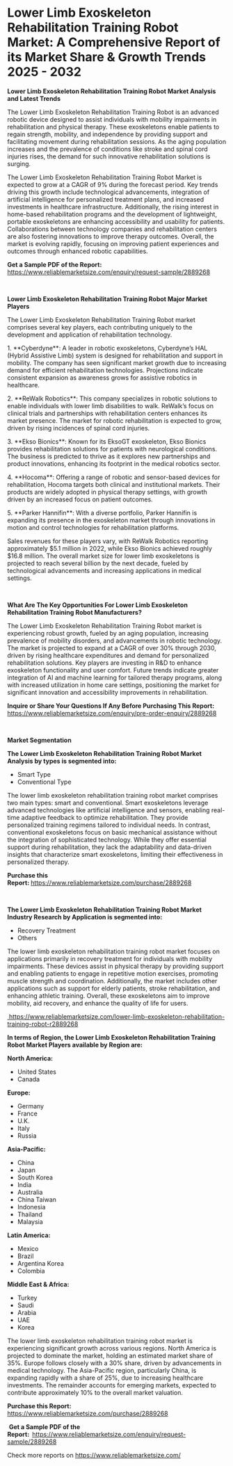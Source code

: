 <p><h1>Lower Limb Exoskeleton Rehabilitation Training Robot Market: A Comprehensive Report of its Market Share & Growth Trends 2025 - 2032</h1></p><p><strong>Lower Limb Exoskeleton Rehabilitation Training Robot Market Analysis and Latest Trends</strong></p>
<p><p>The Lower Limb Exoskeleton Rehabilitation Training Robot is an advanced robotic device designed to assist individuals with mobility impairments in rehabilitation and physical therapy. These exoskeletons enable patients to regain strength, mobility, and independence by providing support and facilitating movement during rehabilitation sessions. As the aging population increases and the prevalence of conditions like stroke and spinal cord injuries rises, the demand for such innovative rehabilitation solutions is surging.</p><p>The Lower Limb Exoskeleton Rehabilitation Training Robot Market is expected to grow at a CAGR of 9% during the forecast period. Key trends driving this growth include technological advancements, integration of artificial intelligence for personalized treatment plans, and increased investments in healthcare infrastructure. Additionally, the rising interest in home-based rehabilitation programs and the development of lightweight, portable exoskeletons are enhancing accessibility and usability for patients. Collaborations between technology companies and rehabilitation centers are also fostering innovations to improve therapy outcomes. Overall, the market is evolving rapidly, focusing on improving patient experiences and outcomes through enhanced robotic capabilities.</p></p>
<p><strong>Get a Sample PDF of the Report:&nbsp;</strong> <a href="https://www.reliablemarketsize.com/enquiry/request-sample/2889268?utm_campaign=3445&utm_medium=2&utm_source=Github&utm_content=ia&utm_term=14032025&utm_id=lower-limb-exoskeleton-rehabilitation-training-robot">https://www.reliablemarketsize.com/enquiry/request-sample/2889268</a></p>
<p>&nbsp;</p>
<p><strong>Lower Limb Exoskeleton Rehabilitation Training Robot Major Market Players</strong></p>
<p><p>The Lower Limb Exoskeleton Rehabilitation Training Robot market comprises several key players, each contributing uniquely to the development and application of rehabilitation technology. </p><p>1. **Cyberdyne**: A leader in robotic exoskeletons, Cyberdyne’s HAL (Hybrid Assistive Limb) system is designed for rehabilitation and support in mobility. The company has seen significant market growth due to increasing demand for efficient rehabilitation technologies. Projections indicate consistent expansion as awareness grows for assistive robotics in healthcare.</p><p>2. **ReWalk Robotics**: This company specializes in robotic solutions to enable individuals with lower limb disabilities to walk. ReWalk’s focus on clinical trials and partnerships with rehabilitation centers enhances its market presence. The market for robotic rehabilitation is expected to grow, driven by rising incidences of spinal cord injuries.</p><p>3. **Ekso Bionics**: Known for its EksoGT exoskeleton, Ekso Bionics provides rehabilitation solutions for patients with neurological conditions. The business is predicted to thrive as it explores new partnerships and product innovations, enhancing its footprint in the medical robotics sector.</p><p>4. **Hocoma**: Offering a range of robotic and sensor-based devices for rehabilitation, Hocoma targets both clinical and institutional markets. Their products are widely adopted in physical therapy settings, with growth driven by an increased focus on patient outcomes.</p><p>5. **Parker Hannifin**: With a diverse portfolio, Parker Hannifin is expanding its presence in the exoskeleton market through innovations in motion and control technologies for rehabilitation platforms.</p><p>Sales revenues for these players vary, with ReWalk Robotics reporting approximately $5.1 million in 2022, while Ekso Bionics achieved roughly $16.8 million. The overall market size for lower limb exoskeletons is projected to reach several billion by the next decade, fueled by technological advancements and increasing applications in medical settings.</p></p>
<p>&nbsp;</p>
<p><strong>What Are The Key Opportunities For Lower Limb Exoskeleton Rehabilitation Training Robot Manufacturers?</strong></p>
<p><p>The Lower Limb Exoskeleton Rehabilitation Training Robot market is experiencing robust growth, fueled by an aging population, increasing prevalence of mobility disorders, and advancements in robotic technology. The market is projected to expand at a CAGR of over 30% through 2030, driven by rising healthcare expenditures and demand for personalized rehabilitation solutions. Key players are investing in R&D to enhance exoskeleton functionality and user comfort. Future trends indicate greater integration of AI and machine learning for tailored therapy programs, along with increased utilization in home care settings, positioning the market for significant innovation and accessibility improvements in rehabilitation.</p></p>
<p><strong>Inquire or Share Your Questions If Any Before Purchasing This Report:</strong> <a href="https://www.reliablemarketsize.com/enquiry/pre-order-enquiry/2889268?utm_campaign=3445&utm_medium=2&utm_source=Github&utm_content=ia&utm_term=14032025&utm_id=lower-limb-exoskeleton-rehabilitation-training-robot">https://www.reliablemarketsize.com/enquiry/pre-order-enquiry/2889268</a></p>
<p>&nbsp;</p>
<p><strong>Market Segmentation</strong></p>
<p><strong>The Lower Limb Exoskeleton Rehabilitation Training Robot Market Analysis by types is segmented into:</strong></p>
<p><ul><li>Smart Type</li><li>Conventional Type</li></ul></p>
<p><p>The lower limb exoskeleton rehabilitation training robot market comprises two main types: smart and conventional. Smart exoskeletons leverage advanced technologies like artificial intelligence and sensors, enabling real-time adaptive feedback to optimize rehabilitation. They provide personalized training regimens tailored to individual needs. In contrast, conventional exoskeletons focus on basic mechanical assistance without the integration of sophisticated technology. While they offer essential support during rehabilitation, they lack the adaptability and data-driven insights that characterize smart exoskeletons, limiting their effectiveness in personalized therapy.</p></p>
<p><strong>Purchase this Report:&nbsp;</strong><a href="https://www.reliablemarketsize.com/purchase/2889268?utm_campaign=3445&utm_medium=2&utm_source=Github&utm_content=ia&utm_term=14032025&utm_id=lower-limb-exoskeleton-rehabilitation-training-robot">https://www.reliablemarketsize.com/purchase/2889268</a></p>
<p>&nbsp;</p>
<p><strong>The Lower Limb Exoskeleton Rehabilitation Training Robot Market Industry Research by Application is segmented into:</strong></p>
<p><ul><li>Recovery Treatment</li><li>Others</li></ul></p>
<p><p>The lower limb exoskeleton rehabilitation training robot market focuses on applications primarily in recovery treatment for individuals with mobility impairments. These devices assist in physical therapy by providing support and enabling patients to engage in repetitive motion exercises, promoting muscle strength and coordination. Additionally, the market includes other applications such as support for elderly patients, stroke rehabilitation, and enhancing athletic training. Overall, these exoskeletons aim to improve mobility, aid recovery, and enhance the quality of life for users.</p></p>
<p><a href="https://www.reliablemarketsize.com/lower-limb-exoskeleton-rehabilitation-training-robot-r2889268?utm_campaign=3445&utm_medium=2&utm_source=Github&utm_content=ia&utm_term=14032025&utm_id=lower-limb-exoskeleton-rehabilitation-training-robot">&nbsp;https://www.reliablemarketsize.com/lower-limb-exoskeleton-rehabilitation-training-robot-r2889268</a></p>
<p><strong>In terms of Region, the Lower Limb Exoskeleton Rehabilitation Training Robot Market Players available by Region are:</strong></p>
<p>
    <p> <strong> North America: </strong>
        <ul>
            <li>United States</li>
            <li>Canada</li>
        </ul>
        </p> 
    <p> <strong> Europe: </strong>
        <ul>
            <li>Germany</li>
            <li>France</li>
            <li>U.K.</li>
            <li>Italy</li>
            <li>Russia</li>
        </ul>
        </p> 
    <p> <strong> Asia-Pacific: </strong>
        <ul>
            <li>China</li>
            <li>Japan</li>
            <li>South Korea</li>
            <li>India</li>
            <li>Australia</li>
            <li>China Taiwan</li>
            <li>Indonesia</li>
            <li>Thailand</li>
            <li>Malaysia</li>
        </ul>
        </p> 
    <p> <strong> Latin America: </strong>
        <ul>
            <li>Mexico</li>
            <li>Brazil</li>
            <li>Argentina Korea</li>
            <li>Colombia</li>
        </ul>
        </p> 
    <p> <strong> Middle East & Africa: </strong>
        <ul>
            <li>Turkey</li>
            <li>Saudi</li>
            <li>Arabia</li>
            <li>UAE</li>
            <li>Korea</li>
        </ul>
    </p>
    </p>
<p><p>The lower limb exoskeleton rehabilitation training robot market is experiencing significant growth across various regions. North America is projected to dominate the market, holding an estimated market share of 35%. Europe follows closely with a 30% share, driven by advancements in medical technology. The Asia-Pacific region, particularly China, is expanding rapidly with a share of 25%, due to increasing healthcare investments. The remainder accounts for emerging markets, expected to contribute approximately 10% to the overall market valuation.</p></p>
<p><strong>Purchase this Report: </strong><a href="https://www.reliablemarketsize.com/purchase/2889268?utm_campaign=3445&utm_medium=2&utm_source=Github&utm_content=ia&utm_term=14032025&utm_id=lower-limb-exoskeleton-rehabilitation-training-robot">https://www.reliablemarketsize.com/purchase/2889268</a></p>
<p>&nbsp;<strong>Get a Sample PDF of the Report:&nbsp;&nbsp;</strong><a href="https://www.reliablemarketsize.com/enquiry/request-sample/2889268?utm_campaign=3445&utm_medium=2&utm_source=Github&utm_content=ia&utm_term=14032025&utm_id=lower-limb-exoskeleton-rehabilitation-training-robot">https://www.reliablemarketsize.com/enquiry/request-sample/2889268</a></p>
<p><strong></strong></p>
<p>Check more reports on <a href="https://www.reliablemarketsize.com/?utm_campaign=3445&utm_medium=2&utm_source=Github&utm_content=ia&utm_term=14032025&utm_id=lower-limb-exoskeleton-rehabilitation-training-robot">https://www.reliablemarketsize.com/</a></p>